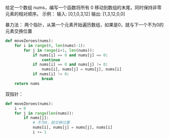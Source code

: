 给定一个数组 nums，编写一个函数将所有 0 移动到数组的末尾，同时保持非零元素的相对顺序。
示例：
输入: [0,1,0,3,12]
输出: [1,3,12,0,0]

暴力法：
两个指针，从第一个元素开始遍历数组，如果是0，就与下一个不为0的元素交换位置
```python
def moveZeroes(nums):
    for i in range(0, len(nums)-1):
        for j in range(i+1, len(nums)):
            if nums[i] == 0 and nums[j] == 0:
                continue
            if nums[i] == 0 and nums[j] != 0:
                nums[i], nums[j] = nums[j], nums[i]
            if nums[i] != 0:
                break
    return nums
```
双指针：
```python
def moveZeroes(nums):
    i = 0
    for j in range(len(nums)):
        if nums[j]:
            # 不为0，就交换位置
            nums[i], nums[j] = nums[j], nums[i]
            i += 1
```
